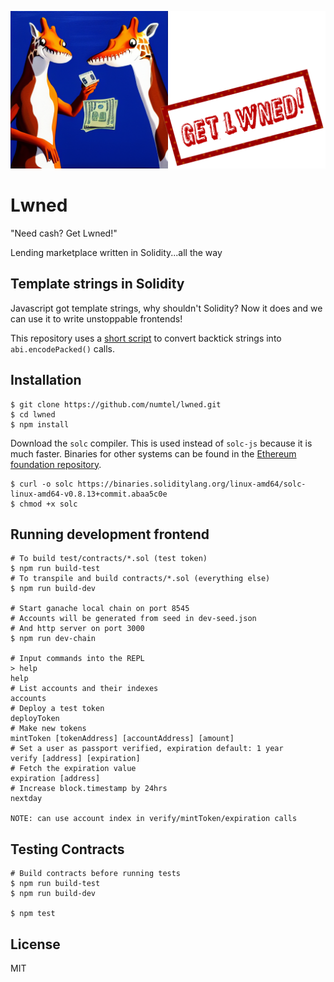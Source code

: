 ![Lwned Logo](public/logo.png)
# Lwned

"Need cash? Get Lwned!"

Lending marketplace written in Solidity...all the way

## Template strings in Solidity

Javascript got template strings, why shouldn't Solidity? Now it does and we can use it to write unstoppable frontends!

This repository uses a [short script](src/rewriter.js) to convert backtick strings into `abi.encodePacked()` calls.

## Installation

```
$ git clone https://github.com/numtel/lwned.git
$ cd lwned
$ npm install
```

Download the `solc` compiler. This is used instead of `solc-js` because it is much faster. Binaries for other systems can be found in the [Ethereum foundation repository](https://github.com/ethereum/solc-bin/).
```
$ curl -o solc https://binaries.soliditylang.org/linux-amd64/solc-linux-amd64-v0.8.13+commit.abaa5c0e
$ chmod +x solc
```

## Running development frontend

```
# To build test/contracts/*.sol (test token)
$ npm run build-test
# To transpile and build contracts/*.sol (everything else)
$ npm run build-dev

# Start ganache local chain on port 8545
# Accounts will be generated from seed in dev-seed.json
# And http server on port 3000
$ npm run dev-chain

# Input commands into the REPL
> help
help
# List accounts and their indexes
accounts
# Deploy a test token
deployToken
# Make new tokens
mintToken [tokenAddress] [accountAddress] [amount]
# Set a user as passport verified, expiration default: 1 year
verify [address] [expiration]
# Fetch the expiration value
expiration [address]
# Increase block.timestamp by 24hrs
nextday

NOTE: can use account index in verify/mintToken/expiration calls
```

## Testing Contracts

```
# Build contracts before running tests
$ npm run build-test
$ npm run build-dev

$ npm test
```

## License

MIT
